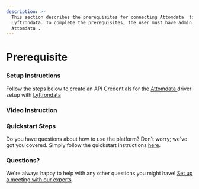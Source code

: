 ```yaml
---
description: >-
  This section describes the prerequisites for connecting Attomdata  to
  Lyftrondata. To complete the prerequisites, the user must have admin access to
  Attomdata .
---
```


# Prerequisite

### Setup Instructions

Follow the steps below to create an API Credentials for the [Attomdata ](../attomdata-/None/)driver setup with [Lyftrondata](https://www.lyftrondata.com)

### Video Instruction

### Quickstart Steps

Do you have questions about how to use the platform? Don't worry; we've got you covered. Simply follow the quickstart instructions [here](./).

### Questions? <a href="#questions" id="questions"></a>

We're always happy to help with any other questions you might have! [Set up a meeting with our experts](https://www.lyftrondata.com/book-a-meeting/).
